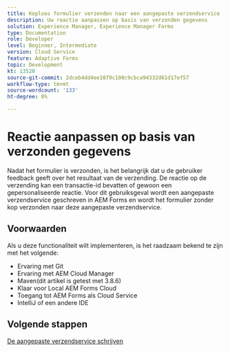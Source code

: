 ```yaml
---
title: Koploos formulier verzenden naar een aangepaste verzendservice
description: Uw reactie aanpassen op basis van verzonden gegevens
solution: Experience Manager, Experience Manager Forms
type: Documentation
role: Developer
level: Beginner, Intermediate
version: Cloud Service
feature: Adaptive Forms
topic: Development
kt: 13520
source-git-commit: 2dceb4dd4ee1079c100c9cbca94332d61d17ef57
workflow-type: tm+mt
source-wordcount: '133'
ht-degree: 0%

---
```



# Reactie aanpassen op basis van verzonden gegevens

Nadat het formulier is verzonden, is het belangrijk dat u de gebruiker feedback geeft over het resultaat van de verzending. De reactie op de verzending kan een transactie-id bevatten of gewoon een gepersonaliseerde reactie. Voor dit gebruiksgeval wordt een aangepaste verzendservice geschreven in AEM Forms en wordt het formulier zonder kop verzonden naar deze aangepaste verzendservice.

## Voorwaarden

Als u deze functionaliteit wilt implementeren, is het raadzaam bekend te zijn met het volgende:

* Ervaring met Git
* Ervaring met AEM Cloud Manager
* Maven(dit artikel is getest met 3.8.6)
* Klaar voor Local AEM Forms Cloud
* Toegang tot AEM Forms als Cloud Service
* IntelliJ of een andere IDE


## Volgende stappen

[De aangepaste verzendservice schrijven](./custom-submit-service.md)